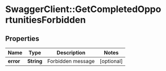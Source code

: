 # SwaggerClient::GetCompletedOpportunitiesForbidden

## Properties
Name | Type | Description | Notes
------------ | ------------- | ------------- | -------------
**error** | **String** | Forbidden message | [optional] 


